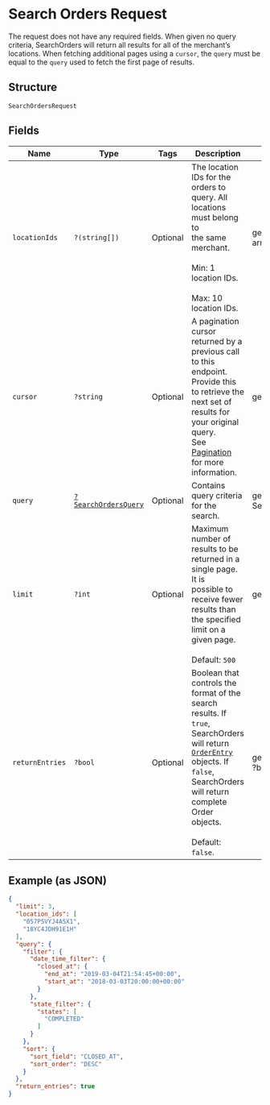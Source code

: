 
# Search Orders Request

The request does not have any required fields. When given no query criteria,
SearchOrders will return all results for all of the merchant’s locations. When fetching additional
pages using a `cursor`, the `query` must be equal to the `query` used to fetch the first page of
results.

## Structure

`SearchOrdersRequest`

## Fields

| Name | Type | Tags | Description | Getter | Setter |
|  --- | --- | --- | --- | --- | --- |
| `locationIds` | `?(string[])` | Optional | The location IDs for the orders to query. All locations must belong to<br>the same merchant.<br><br>Min: 1 location IDs.<br><br>Max: 10 location IDs. | getLocationIds(): ?array | setLocationIds(?array locationIds): void |
| `cursor` | `?string` | Optional | A pagination cursor returned by a previous call to this endpoint.<br>Provide this to retrieve the next set of results for your original query.<br>See [Pagination](https://developer.squareup.com/docs/basics/api101/pagination) for more information. | getCursor(): ?string | setCursor(?string cursor): void |
| `query` | [`?SearchOrdersQuery`](/doc/models/search-orders-query.md) | Optional | Contains query criteria for the search. | getQuery(): ?SearchOrdersQuery | setQuery(?SearchOrdersQuery query): void |
| `limit` | `?int` | Optional | Maximum number of results to be returned in a single page. It is<br>possible to receive fewer results than the specified limit on a given page.<br><br>Default: `500` | getLimit(): ?int | setLimit(?int limit): void |
| `returnEntries` | `?bool` | Optional | Boolean that controls the format of the search results. If `true`,<br>SearchOrders will return [`OrderEntry`](#type-orderentry) objects. If `false`, SearchOrders<br>will return complete Order objects.<br><br>Default: `false`. | getReturnEntries(): ?bool | setReturnEntries(?bool returnEntries): void |

## Example (as JSON)

```json
{
  "limit": 3,
  "location_ids": [
    "057P5VYJ4A5X1",
    "18YC4JDH91E1H"
  ],
  "query": {
    "filter": {
      "date_time_filter": {
        "closed_at": {
          "end_at": "2019-03-04T21:54:45+00:00",
          "start_at": "2018-03-03T20:00:00+00:00"
        }
      },
      "state_filter": {
        "states": [
          "COMPLETED"
        ]
      }
    },
    "sort": {
      "sort_field": "CLOSED_AT",
      "sort_order": "DESC"
    }
  },
  "return_entries": true
}
```


